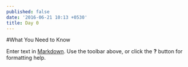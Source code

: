 ```yaml
---
published: false
date: '2016-06-21 10:13 +0530'
title: Day 0
---
```

#What You Need to Know

Enter text in [Markdown](http://daringfireball.net/projects/markdown/). Use the toolbar above, or click the **?** button for formatting help.
